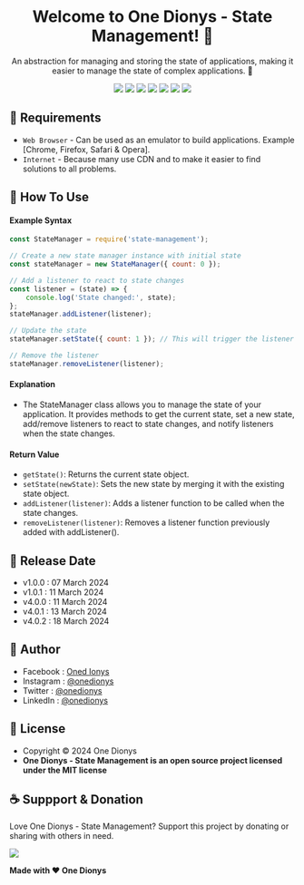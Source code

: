 <h1 align="center">Welcome to One Dionys - State Management! 👋 </h1>

<p align="center">An abstraction for managing and storing the state of applications, making it easier to manage the state of complex applications. 💖 </p>

<p align="center">
<img src="https://img.shields.io/github/contributors/onedionys/onedionys-state-management?style=flat-square">
<img src="https://img.shields.io/github/issues/onedionys/onedionys-state-management?style=flat-square">
<img src="https://img.shields.io/github/stars/onedionys/onedionys-state-management?style=flat-square"> 
<img src="https://img.shields.io/github/forks/onedionys/onedionys-state-management?style=flat-square">
<img src="https://img.shields.io/github/last-commit/onedionys/onedionys-state-management.svg?style=flat-square">
<img src="https://img.shields.io/github/languages/code-size/onedionys/onedionys-state-management?style=flat-square">
<img src="https://img.shields.io/github/license/onedionys/onedionys-state-management?style=flat-square">
</p>

## 💾 Requirements

* `Web Browser` - Can be used as an emulator to build applications. Example [Chrome, Firefox, Safari & Opera].
* `Internet` - Because many use CDN and to make it easier to find solutions to all problems.

## 🎯 How To Use

#### Example Syntax

```javascript
const StateManager = require('state-management');

// Create a new state manager instance with initial state
const stateManager = new StateManager({ count: 0 });

// Add a listener to react to state changes
const listener = (state) => {
    console.log('State changed:', state);
};
stateManager.addListener(listener);

// Update the state
stateManager.setState({ count: 1 }); // This will trigger the listener

// Remove the listener
stateManager.removeListener(listener);
```

#### Explanation

* The StateManager class allows you to manage the state of your application. It provides methods to get the current state, set a new state, add/remove listeners to react to state changes, and notify listeners when the state changes.

#### Return Value

* `getState()`: Returns the current state object.
* `setState(newState)`: Sets the new state by merging it with the existing state object.
* `addListener(listener)`: Adds a listener function to be called when the state changes.
* `removeListener(listener)`: Removes a listener function previously added with addListener().

## 📆 Release Date

* v1.0.0 : 07 March 2024
* v1.0.1 : 11 March 2024
* v4.0.0 : 11 March 2024
* v4.0.1 : 13 March 2024
* v4.0.2 : 18 March 2024

## 🧑 Author

* Facebook : <a href="https://www.facebook.com/theonedionys"> Oned Ionys</a>
* Instagram : <a href="https://www.instagram.com/onedionys/"> @onedionys</a>
* Twitter : <a href="https://twitter.com/onedionys"> @onedionys</a>
* LinkedIn :  <a href="https://www.linkedin.com/in/onedionys/"> @onedionys</a>

## 📝 License

* Copyright © 2024 One Dionys
* **One Dionys - State Management is an open source project licensed under the MIT license**

## ☕️ Suppport & Donation

Love One Dionys - State Management? Support this project by donating or sharing with others in need.

<a href="https://www.buymeacoffee.com/onedionys"><img src="https://img.shields.io/badge/Buy_Me_A_Coffee-FFDD00?style=for-the-badge&logo=buy-me-a-coffee&logoColor=black"/> </a>

**Made with ❤️ One Dionys**
